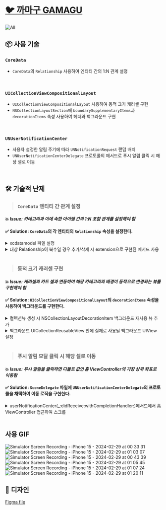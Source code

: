 # [🐦 까마구 GAMAGU](https://apps.apple.com/kr/app/%EA%B9%8C%EB%A7%88%EA%B5%AC-gamagu/id6478485140)
![All](https://github.com/yonaSeo/GAMAGU-iOS/assets/116647009/8fc2cd0b-beef-46d5-bb54-0e22063d278d)


## 📦 사용 기술
### `CoreData`
- `CoreData`의 `Relationship` 사용하여 엔티티 간의 1:N 관계 설정
<br>

### `UICollectionViewCompositionalLayout`
- `UICollectionViewCompositionalLayout` 사용하여 동적 크기 캐러셀 구현
- `NSCollectionLayoutSection`에 `boundarySupplementaryItems`과 `decorationItems` 속성 사용하여 헤더와 백그라운드 구현
<br>

### `UNUserNotificationCenter`
- 사용자 설정한 알림 주기에 따라 `UNNotificationRequest` 랜덤 배치
- `UNUserNotificationCenterDelegate` 프로토콜의 메서드로 푸시 알림 클릭 시 해당 셀로 이동
<br>


## 🛠️ 기술적 난제
> ### `CoreData` 엔티티 간 관계 설정
#### 💥 *Issue: 카테고리과 이에 속한 아이템 간의 1:N 포함 관계를 설정해야 함*
#### ✅ Solution: `CoreData`의 각 엔티티의 `Relationship` 속성을 설정한다.
<details>
    <summary>xcdatamodel 파일 설정</summary><br>
    <img width="1036" alt="스크린샷 2024-02-28 오후 8 03 42" src="https://github.com/yonaSeo/GAMAGU-iOS/assets/116647009/9c9c6274-d0bd-4a09-8b68-50e8ed2fc8b2">
    <img width="1036" alt="스크린샷 2024-02-28 오후 8 01 33" src="https://github.com/yonaSeo/GAMAGU-iOS/assets/116647009/1e98a92c-7f9e-420a-a9f9-ff92a2fce51a">
</details>
<details>
  <summary>대상 Relationship이 복수일 경우 추가/삭제 시 extension으로 구현된 메서드 사용</summary><br>
  
  ```swift
  // NSManagedObject
  extension Category {
  
      @objc(addItemsObject:)
      @NSManaged public func addToItems(_ value: Item) // 아이템 1개 추가 시 사용
  
      @objc(removeItemsObject:)
      @NSManaged public func removeFromItems(_ value: Item)
  
      @objc(addItems:)
      @NSManaged public func addToItems(_ values: NSSet)
  
      @objc(removeItems:)
      @NSManaged public func removeFromItems(_ values: NSSet) // 아이템 N개 추가 시 사용
  
  }
  ```
  ```swift
  let itemsList = samples.map { (title: String, content: String) in
      let item = Item(context: context)
      item.title = title
      item.content = content
      item.category = category1
      item.createdDate = Date()
      return item
  }
  
  category1.addToItems(NSSet(array: itemsList)) // 아이템 N개 추가
  ```
</details>
<br>

> ### 동적 크기 캐러셀 구현
#### 💥 *Issue: 케러셀의 카드 셀과 연동하여 해당 카테고리의 배경이 동적으로 변경되는 뷰를 구현해야 함*
#### ✅ Solution: `UICollectionViewCompositionalLayout`의 `decorationItems` 속성을 사용하여 백그라운드를 구현한다.
<details>
  <summary>컬렉션뷰 생성 시 NSCollectionLayoutDecorationItem 백그라운드 재사용 뷰 추가</summary><br>
  
  ```swift
  public let collectionView: UICollectionView = {
      let layout = UICollectionViewCompositionalLayout { _, _ in
          // item, group, 설정...
    
          let section = NSCollectionLayoutSection(group: horizontalGroup)

          // 섹션 객체의 decorationItems에 백그라운드 재사용 뷰 추가
          section.decorationItems = [NSCollectionLayoutDecorationItem.background(elementKind: HomeCollectionBackgroundView.identifier)]
    
          return section
      }
      // 레이아웃 객체에 백그라운드 재사용 뷰 등록
      layout.register(HomeCollectionBackgroundView.self, forDecorationViewOfKind: HomeCollectionBackgroundView.identifier)
      
      let collectionView = UICollectionView(frame: .zero, collectionViewLayout: layout)
      return collectionView
  }()
  ```
</details>
<details>
  <summary>백그라운드 UICollectionReusableView 안에 실제로 사용될 백그라운드 UIView 설정</summary><br>
  
  ```swift
  // 백그라운드 재사용 뷰
  final class HomeCollectionBackgroundView: UICollectionReusableView {
      static let identifier = "CollectionBackgroundView"
      
      private let backgroundView: UIView = { // 실제 백그라운드로 사용되는 뷰
          let view = UIView()
          view.backgroundColor = .primary80
          view.translatesAutoresizingMaskIntoConstraints = false
          return view
      }()
      
      override init(frame: CGRect) {
          super.init(frame: frame)
          addSubview(backgroundView)
          NSLayoutConstraint.activate([
              backgroundView.topAnchor.constraint(equalTo: topAnchor, constant: 48),
              backgroundView.bottomAnchor.constraint(equalTo: bottomAnchor, constant: -48),
              backgroundView.leadingAnchor.constraint(equalTo: leadingAnchor),
              backgroundView.trailingAnchor.constraint(equalTo: trailingAnchor),
              
          ])
      }
      
      required init?(coder: NSCoder) {
          fatalError("init(coder:) has not been implemented")
      }
  }
  ```
</details>
<br>

> ### 푸시 알림 모달 클릭 시 해당 셀로 이동
#### 💥 *Issue: 푸시 알림을 클릭하면 디폴트 값인 홈 ViewController의 가장 상위 좌표로 이동함*
#### ✅ Solution: `SceneDelegate` 파일에 `UNUserNotificationCenterDelegate`의 프로토콜을 채택하여 이동 로직을 구현한다.
<details>
  <summary>userNotificationCenter(_:didReceive:withCompletionHandler:)메서드에서 홈 ViewController 접근하여 스크롤</summary><br>
  
  ```swift
  func  userNotificationCenter(_ center: UNUserNotificationCenter, didReceive response: UNNotificationResponse, withCompletionHandler completionHandler: @escaping () -> Void) {
      // 해당 알림의 제목을 키워드로 아이템 조회
      guard let item = CoreDataManager.shared.getItem(title: response.notification.request.content.title) else { return }

      // 해당 알림의 아이템이 속한 카테고리 및 아이템의 인덱스를 추출
      let categoryIndex = CoreDataManager.shared.getCategoryIndex(category: item.category!) ?? 0
      let itemIndex = CoreDataManager.shared.getItemIndexOfCategory(item: item) ?? 0

      // SceneDelegate 객체의 window 객체로부터 홈 ViewController 추출하여 컬렉션 뷰와 테이블 뷰 해당 아이템의 셀 위치로 스크롤
      if let tabBarController = window?.rootViewController as? UITabBarController {
          tabBarController.selectedIndex = 0
          if let navigationController = tabBarController.viewControllers?.first as? UINavigationController,
             let homeVC = navigationController.viewControllers.first as? HomeViewController {
              homeVC.collectionView.scrollToItem(
                  at: IndexPath(item: itemIndex, section: categoryIndex),
                  at: [.centeredHorizontally, .centeredVertically],
                  animated: true
              )
              homeVC.tableView.scrollToRow(
                  at: IndexPath(item: itemIndex, section: categoryIndex),
                  at: .middle,
                  animated: true
              )
          }
      }
  }
  ```
</details>
<br>

## 사용 GIF
![Simulator Screen Recording - iPhone 15 - 2024-02-29 at 00 33 31](https://github.com/yonaSeo/GAMAGU-iOS/assets/116647009/078ec8fb-a170-49b2-8d54-02f211eb8163)
![Simulator Screen Recording - iPhone 15 - 2024-02-29 at 01 03 07](https://github.com/yonaSeo/GAMAGU-iOS/assets/116647009/bd13b8b0-3bef-4b9f-955b-981ca3b29f83)
![Simulator Screen Recording - iPhone 15 - 2024-02-29 at 00 43 39](https://github.com/yonaSeo/GAMAGU-iOS/assets/116647009/d5cecef3-e2d0-4ba9-b48f-c8ac427d3d9d)
![Simulator Screen Recording - iPhone 15 - 2024-02-29 at 01 05 45](https://github.com/yonaSeo/GAMAGU-iOS/assets/116647009/48c3b9c1-9583-4bf2-9033-679fe4f16c93)
![Simulator Screen Recording - iPhone 15 - 2024-02-29 at 01 07 24](https://github.com/yonaSeo/GAMAGU-iOS/assets/116647009/44669614-e31c-400c-873b-e96773918a42)
![Simulator Screen Recording - iPhone 15 - 2024-02-29 at 01 20 11](https://github.com/yonaSeo/GAMAGU-iOS/assets/116647009/9446e89a-6392-4d8e-a37e-6b465280eb67)

## 🎨 디자인
 [Figma file](https://www.figma.com/file/t6IQZqETQfYeGlcyvf0mAX/GAMAGU?type=design&node-id=28-3238&mode=design&t=6sWf1leocnY5Sh34-0)
